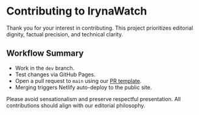 # Contributing to IrynaWatch

Thank you for your interest in contributing. This project prioritizes editorial dignity, factual precision, and technical clarity.

## Workflow Summary

- Work in the `dev` branch.
- Test changes via GitHub Pages.
- Open a pull request to `main` using our [PR template](.github/PULL_REQUEST_TEMPLATE.md).
- Merging triggers Netlify auto-deploy to the public site.

Please avoid sensationalism and preserve respectful presentation. All contributions should align with our editorial philosophy.
